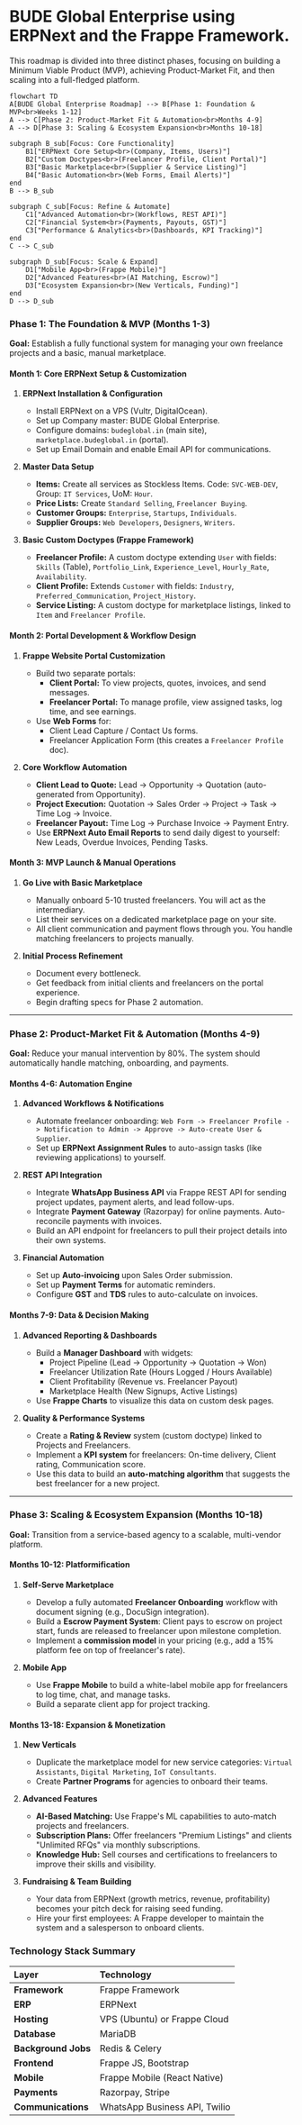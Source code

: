 # **BUDE Global Enterprise** using **ERPNext** and the **Frappe Framework**.

This roadmap is divided into three distinct phases, focusing on building a Minimum Viable Product (MVP), achieving Product-Market Fit, and then scaling into a full-fledged platform.

```mermaid
flowchart TD
A[BUDE Global Enterprise Roadmap] --> B[Phase 1: Foundation & MVP<br>Weeks 1-12]
A --> C[Phase 2: Product-Market Fit & Automation<br>Months 4-9]
A --> D[Phase 3: Scaling & Ecosystem Expansion<br>Months 10-18]

subgraph B_sub[Focus: Core Functionality]
    B1["ERPNext Core Setup<br>(Company, Items, Users)"]
    B2["Custom Doctypes<br>(Freelancer Profile, Client Portal)"]
    B3["Basic Marketplace<br>(Supplier & Service Listing)"]
    B4["Basic Automation<br>(Web Forms, Email Alerts)"]
end
B --> B_sub

subgraph C_sub[Focus: Refine & Automate]
    C1["Advanced Automation<br>(Workflows, REST API)"]
    C2["Financial System<br>(Payments, Payouts, GST)"]
    C3["Performance & Analytics<br>(Dashboards, KPI Tracking)"]
end
C --> C_sub

subgraph D_sub[Focus: Scale & Expand]
    D1["Mobile App<br>(Frappe Mobile)"]
    D2["Advanced Features<br>(AI Matching, Escrow)"]
    D3["Ecosystem Expansion<br>(New Verticals, Funding)"]
end
D --> D_sub
```

### **Phase 1: The Foundation & MVP (Months 1-3)**
**Goal:** Establish a fully functional system for managing your own freelance projects and a basic, manual marketplace.

#### **Month 1: Core ERPNext Setup & Customization**
1.  **ERPNext Installation & Configuration**
    *   Install ERPNext on a VPS (Vultr, DigitalOcean).
    *   Set up Company master: BUDE Global Enterprise.
    *   Configure domains: `budeglobal.in` (main site), `marketplace.budeglobal.in` (portal).
    *   Set up Email Domain and enable Email API for communications.

2.  **Master Data Setup**
    *   **Items:** Create all services as Stockless Items. Code: `SVC-WEB-DEV`, Group: `IT Services`, UoM: `Hour`.
    *   **Price Lists:** Create `Standard Selling`, `Freelancer Buying`.
    *   **Customer Groups:** `Enterprise`, `Startups`, `Individuals`.
    *   **Supplier Groups:** `Web Developers`, `Designers`, `Writers`.

3.  **Basic Custom Doctypes (Frappe Framework)**
    *   **Freelancer Profile:** A custom doctype extending `User` with fields: `Skills` (Table), `Portfolio_Link`, `Experience_Level`, `Hourly_Rate`, `Availability`.
    *   **Client Profile:** Extends `Customer` with fields: `Industry`, `Preferred_Communication`, `Project_History`.
    *   **Service Listing:** A custom doctype for marketplace listings, linked to `Item` and `Freelancer Profile`.

#### **Month 2: Portal Development & Workflow Design**
1.  **Frappe Website Portal Customization**
    *   Build two separate portals:
        *   **Client Portal:** To view projects, quotes, invoices, and send messages.
        *   **Freelancer Portal:** To manage profile, view assigned tasks, log time, and see earnings.
    *   Use **Web Forms** for:
        *   Client Lead Capture / Contact Us forms.
        *   Freelancer Application Form (this creates a `Freelancer Profile` doc).

2.  **Core Workflow Automation**
    *   **Client Lead to Quote:** Lead -> Opportunity -> Quotation (auto-generated from Opportunity).
    *   **Project Execution:** Quotation -> Sales Order -> Project -> Task -> Time Log -> Invoice.
    *   **Freelancer Payout:** Time Log -> Purchase Invoice -> Payment Entry.
    *   Use **ERPNext Auto Email Reports** to send daily digest to yourself: New Leads, Overdue Invoices, Pending Tasks.

#### **Month 3: MVP Launch & Manual Operations**
1.  **Go Live with Basic Marketplace**
    *   Manually onboard 5-10 trusted freelancers. You will act as the intermediary.
    *   List their services on a dedicated marketplace page on your site.
    *   All client communication and payment flows through you. You handle matching freelancers to projects manually.

2.  **Initial Process Refinement**
    *   Document every bottleneck.
    * Get feedback from initial clients and freelancers on the portal experience.
    *   Begin drafting specs for Phase 2 automation.

---

### **Phase 2: Product-Market Fit & Automation (Months 4-9)**
**Goal:** Reduce your manual intervention by 80%. The system should automatically handle matching, onboarding, and payments.

#### **Months 4-6: Automation Engine**
1.  **Advanced Workflows & Notifications**
    *   Automate freelancer onboarding: `Web Form -> Freelancer Profile -> Notification to Admin -> Approve -> Auto-create User & Supplier`.
    *   Set up **ERPNext Assignment Rules** to auto-assign tasks (like reviewing applications) to yourself.

2.  **REST API Integration**
    *   Integrate **WhatsApp Business API** via Frappe REST API for sending project updates, payment alerts, and lead follow-ups.
    *   Integrate **Payment Gateway** (Razorpay) for online payments. Auto-reconcile payments with invoices.
    *   Build an API endpoint for freelancers to pull their project details into their own systems.

3.  **Financial Automation**
    *   Set up **Auto-invoicing** upon Sales Order submission.
    *   Set up **Payment Terms** for automatic reminders.
    *   Configure **GST** and **TDS** rules to auto-calculate on invoices.

#### **Months 7-9: Data & Decision Making**
1.  **Advanced Reporting & Dashboards**
    *   Build a **Manager Dashboard** with widgets:
        *   Project Pipeline (Lead -> Opportunity -> Quotation -> Won)
        *   Freelancer Utilization Rate (Hours Logged / Hours Available)
        *   Client Profitability (Revenue vs. Freelancer Payout)
        *   Marketplace Health (New Signups, Active Listings)
    *   Use **Frappe Charts** to visualize this data on custom desk pages.

2.  **Quality & Performance Systems**
    *   Create a **Rating & Review** system (custom doctype) linked to Projects and Freelancers.
    *   Implement a **KPI system** for freelancers: On-time delivery, Client rating, Communication score.
    *   Use this data to build an **auto-matching algorithm** that suggests the best freelancer for a new project.

---

### **Phase 3: Scaling & Ecosystem Expansion (Months 10-18)**
**Goal:** Transition from a service-based agency to a scalable, multi-vendor platform.

#### **Months 10-12: Platformification**
1.  **Self-Serve Marketplace**
    *   Develop a fully automated **Freelancer Onboarding** workflow with document signing (e.g., DocuSign integration).
    *   Build a **Escrow Payment System**: Client pays to escrow on project start, funds are released to freelancer upon milestone completion.
    *   Implement a **commission model** in your pricing (e.g., add a 15% platform fee on top of freelancer's rate).

2.  **Mobile App**
    *   Use **Frappe Mobile** to build a white-label mobile app for freelancers to log time, chat, and manage tasks.
    *   Build a separate client app for project tracking.

#### **Months 13-18: Expansion & Monetization**
1.  **New Verticals**
    *   Duplicate the marketplace model for new service categories: `Virtual Assistants`, `Digital Marketing`, `IoT Consultants`.
    *   Create **Partner Programs** for agencies to onboard their teams.

2.  **Advanced Features**
    *   **AI-Based Matching:** Use Frappe's ML capabilities to auto-match projects and freelancers.
    *   **Subscription Plans:** Offer freelancers "Premium Listings" and clients "Unlimited RFQs" via monthly subscriptions.
    *   **Knowledge Hub:** Sell courses and certifications to freelancers to improve their skills and visibility.

3.  **Fundraising & Team Building**
    *   Your data from ERPNext (growth metrics, revenue, profitability) becomes your pitch deck for raising seed funding.
    *   Hire your first employees: A Frappe developer to maintain the system and a salesperson to onboard clients.

### **Technology Stack Summary**

| Layer | Technology |
| :--- | :--- |
| **Framework** | Frappe Framework |
| **ERP** | ERPNext |
| **Hosting** | VPS (Ubuntu) or Frappe Cloud |
| **Database** | MariaDB |
| **Background Jobs** | Redis & Celery |
| **Frontend** | Frappe JS, Bootstrap |
| **Mobile** | Frappe Mobile (React Native) |
| **Payments** | Razorpay, Stripe |
| **Communications** | WhatsApp Business API, Twilio |
